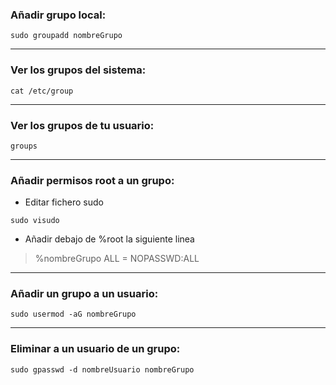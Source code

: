 ### Añadir grupo local:
~~~
sudo groupadd nombreGrupo
~~~

---------------------------------
### Ver los grupos del sistema:
~~~
cat /etc/group
~~~

---------------------------------
### Ver los grupos de tu usuario:
~~~
groups
~~~

---------------------------------
### Añadir permisos root a un grupo:
* Editar fichero sudo
~~~
sudo visudo
~~~
* Añadir debajo de %root la siguiente linea
> %nombreGrupo ALL = NOPASSWD:ALL

---------------------------------
### Añadir un grupo a un usuario:
~~~
sudo usermod -aG nombreGrupo
~~~

---------------------------------
### Eliminar a un usuario de un grupo:
~~~
sudo gpasswd -d nombreUsuario nombreGrupo
~~~
